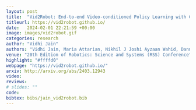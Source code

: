 ```yaml
---
layout: post
title:  "Vid2Robot: End-to-end Video-conditioned Policy Learning with Cross-Attention Transformers"
titleurl: https://vid2robot.github.io/
date:   2024-02-01 22:21:59 +00:00
image: images/vid2robot.gif
categories: research
author: "Vidhi Jain"
authors: "Vidhi Jain, Maria Attarian, Nikhil J Joshi Ayzaan Wahid, Danny Driess, Quan Vuong, Pannag R Sanketi, Pierre Sermanet, Stefan Welker, Christine Chan, Igor Gilitschenski, Yonatan Bisk, Debidatta Dwibedi."
venue: "20th Edition of Robotics: Science and Systems (RSS) Conference"  #""
highlight: "#ffffd0"    
webpage: "https://vid2robot.github.io/"
arxiv: http://arxiv.org/abs/2403.12943
video: 
reviews: 
# slides: ""
code: 
bibtex: bibs/jain_vid2robot.bib
---
```

